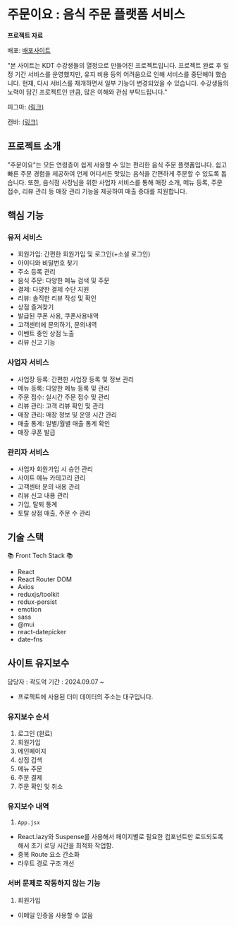 # 주문이요 : 음식 주문 플랫폼 서비스

<b>프로젝트 자료</b>

배포: [배포사이트](https://jumuniyo.gybproject.com/)

"본 사이트는 KDT 수강생들의 열정으로 만들어진 프로젝트입니다. 프로젝트 완료 후 일정 기간 서비스를 운영했지만, 유지 비용 등의 어려움으로 인해 서비스를 중단해야 했습니다. 현재, 다시 서비스를 재개하면서 일부 기능이 변경되었을 수 있습니다. 수강생들의 노력이 담긴 프로젝트인 만큼, 많은 이해와 관심 부탁드립니다."

피그마: [(링크)](<https://www.figma.com/design/wo9ijijb6eANcrwEzBAFQA/%EC%A3%BC%EB%AC%B8%EC%9D%B4%EC%9A%94-(%EA%B0%80%EC%B9%AD)?node-id=25-2>)

캔바: [(링크)](https://www.canva.com/design/DAGOX4a8SaE/F06Qj7PFzV0Ck796fnsNLA/edit)

## 프로젝트 소개

"주문이요"는 모든 연령층이 쉽게 사용할 수 있는 편리한 음식 주문 플랫폼입니다.
쉽고 빠른 주문 경험을 제공하여 언제 어디서든 맛있는 음식을 간편하게 주문할 수 있도록 돕습니다.
또한, 음식점 사장님을 위한 사업자 서비스를 통해 매장 소개, 메뉴 등록, 주문 접수, 리뷰 관리 등 매장 관리 기능을 제공하여 매출 증대를 지원합니다.

## 핵심 기능

### 유저 서비스

- 회원가입: 간편한 회원가입 및 로그인(+소셜 로그인)
- 아이디와 비밀번호 찾기
- 주소 등록 관리
- 음식 주문: 다양한 메뉴 검색 및 주문
- 결제: 다양한 결제 수단 지원
- 리뷰: 솔직한 리뷰 작성 및 확인
- 상점 즐겨찾기
- 발급된 쿠폰 사용, 쿠폰사용내역
- 고객센터에 문의하기, 문의내역
- 이벤트 중인 상점 노출
- 리뷰 신고 기능

### 사업자 서비스

- 사업장 등록: 간편한 사업장 등록 및 정보 관리
- 메뉴 등록: 다양한 메뉴 등록 및 관리
- 주문 접수: 실시간 주문 접수 및 관리
- 리뷰 관리: 고객 리뷰 확인 및 관리
- 매장 관리: 매장 정보 및 운영 시간 관리
- 매출 통계: 일별/월별 매출 통계 확인
- 매장 쿠폰 발급

### 관리자 서비스

- 사업자 회원가입 시 승인 관리
- 사이트 메뉴 카테고리 관리
- 고객센터 문의 내용 관리
- 리뷰 신고 내용 관리
- 가입, 탈퇴 통계
- 토탈 상점 매출, 주문 수 관리

## 기술 스택

📚 Front Tech Stack 📚

- React
- React Router DOM
- Axios
- reduxjs/toolkit
- redux-persist
- emotion
- sass
- @mui
- react-datepicker
- date-fns

## 사이트 유지보수

담당자 : 곽도억
기간 : 2024.09.07 ~

- 프로젝트에 사용된 더미 데이터의 주소는 대구입니다.

### 유지보수 순서

1. 로그인 (완료)
2. 회원가입
3. 메인페이지
4. 상점 검색
5. 메뉴 주문
6. 주문 결제
7. 주문 확인 및 취소

### 유지보수 내역

1. `App.jsx`

- React.lazy와 Suspense를 사용해서 페이지별로 필요한 컴포넌트만 로드되도록 해서 초기 로딩 시간을 최적화 작업함.
- 중복 Route 요소 간소화
- 라우트 경로 구조 개선

### 서버 문제로 작동하지 않는 기능

1. 회원가입

- 이메일 인증을 사용할 수 없음
